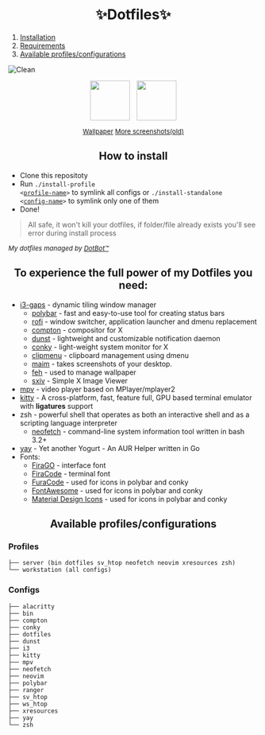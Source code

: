 <h1 align="center">✨Dotfiles✨</h1>

1. [Installation](#installation)
2. [Requirements](#requirements)
3. [Available profiles/configurations](#profiles-configs)

![Clean](https://imgur.com/mNoRwHM.png "Clean")
<p align="center">
<img align="center" height="80" style="padding-left: 5px; padding-right: 5px" src="https://imgur.com/mh8Zeuu.png">
<img align="center" height="80" style="padding-left: 5px; padding-right: 5px" src="https://imgur.com/95fKc24.png">
</p>
<p align="center">
<font size=2>
<a href="https://www.reddit.com/r/Animewallpaper/comments/afj0b2/suwako_moriya_2560x1440/">Wallpaper</a>
<a href="https://imgur.com/gallery/HwyioVB">More screenshots(old)</a>
</font>
</p>

<div id="installation">
<h2 align="center">How to install</h2>

- Clone this repositoty
- Run <code>./install-profile <<a href="#profiles">profile-name</a>></code> to symlink all configs or <code>./install-standalone <<a href="#configs">config-name</a>></code> to symlink only one of them
- Done!

>All safe, it won't kill your dotfiles, if folder/file already exists you'll see error during install process

<font size=2> *My dotfiles managed by [DotBot™](https://github.com/anishathalye/dotbot)* </font>

</div>

<div id="requirements">
<h2 align="center">To experience the full power of my Dotfiles you need:</h2>

* [i3-gaps](https://github.com/Airblader/i3) - dynamic tiling window manager
    * [polybar](https://github.com/jaagr/polybar) - fast and easy-to-use tool for creating status bars
    * [rofi](https://github.com/DaveDavenport/rofi) - window switcher, application launcher and dmenu replacement
    * [compton](https://github.com/yshui/compton) - compositor for X
    * [dunst](https://github.com/dunst-project/dunst) - lightweight and customizable notification daemon
    * [conky](https://github.com/brndnmtthws/conky) - light-weight system monitor for X
    * [clipmenu](https://github.com/cdown/clipmenu) - clipboard management using dmenu
    * [maim](https://github.com/naelstrof/maim) - takes screenshots of your desktop.
    * [feh](http://feh.finalrewind.org/) - used to manage wallpaper
    * [sxiv](https://github.com/muennich/sxiv) - Simple X Image Viewer
* [mpv](https://github.com/mpv-player/mpv) - video player based on MPlayer/mplayer2
* [kitty](https://github.com/kovidgoyal/kitty) - A cross-platform, fast, feature full, GPU based terminal emulator with **ligatures** support
* zsh - powerful shell that operates as both an interactive shell and as a scripting language interpreter
    * [neofetch](https://github.com/dylanaraps/neofetch) - command-line system information tool written in bash 3.2+
* [yay](https://github.com/Jguer/yay) - Yet another Yogurt - An AUR Helper written in Go
* Fonts:
    * [FiraGO](https://github.com/bBoxType/FiraGO) - interface font
    * [FiraCode](https://github.com/tonsky/FiraCode) - terminal font
    * [FuraCode](https://github.com/ryanoasis/nerd-fonts/tree/master/patched-fonts/FiraCode) - used for icons in polybar and conky
    * [FontAwesome](https://fontawesome.com/) - used for icons in polybar and conky
    * [Material Design Icons](https://aur.archlinux.org/packages/ttf-material-design-icons-git/) - used for icons in polybar and conky

</div>

<div id="profiles-configs">
<h2 align="center">Available profiles/configurations</h2>

### Profiles
```
├── server (bin dotfiles sv_htop neofetch neovim xresources zsh)
└── workstation (all configs)
```
### Configs
```
├── alacritty
├── bin
├── compton
├── conky
├── dotfiles
├── dunst
├── i3
├── kitty
├── mpv
├── neofetch
├── neovim
├── polybar
├── ranger
├── sv_htop
├── ws_htop
├── xresources
├── yay
└── zsh
```

</div>
